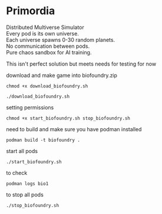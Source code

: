# Primordia

Distributed Multiverse Simulator  
Every pod is its own universe.  
Each universe spawns 0-30 random planets.  
No communication between pods.  
Pure chaos sandbox for AI training.

This isn't perfect solution but meets needs for testing for now

download and make game into biofoundry.zip

```
chmod +x download_biofoundry.sh
```

```
./download_biofoundry.sh
```

setting permissions

```
chmod +x start_biofoundry.sh stop_biofoundry.sh
```

need to build and make sure you have podman installed

```
podman build -t biofoundry .
```

start all pods

```
./start_biofoundry.sh
```

to check

```
podman logs bio1
```

to stop all pods

```
./stop_biofoundry.sh
```
